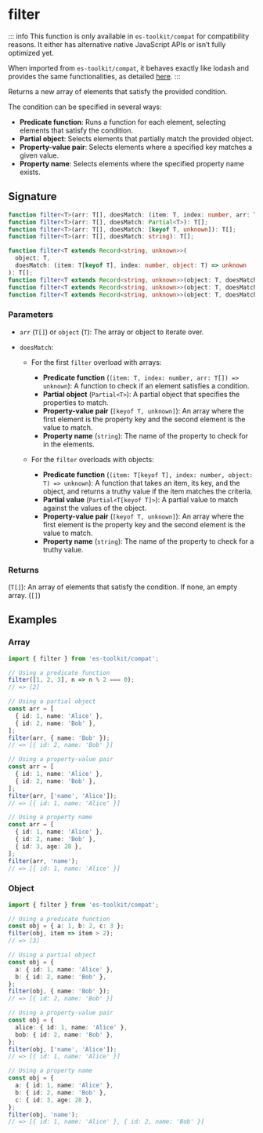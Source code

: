# filter

::: info
This function is only available in `es-toolkit/compat` for compatibility reasons. It either has alternative native JavaScript APIs or isn’t fully optimized yet.

When imported from `es-toolkit/compat`, it behaves exactly like lodash and provides the same functionalities, as detailed [here](../../../compatibility.md).
:::

Returns a new array of elements that satisfy the provided condition.

The condition can be specified in several ways:

- **Predicate function**: Runs a function for each element, selecting elements that satisfy the condition.
- **Partial object**: Selects elements that partially match the provided object.
- **Property-value pair**: Selects elements where a specified key matches a given value.
- **Property name**: Selects elements where the specified property name exists.

## Signature

```typescript
function filter<T>(arr: T[], doesMatch: (item: T, index: number, arr: T[]) => unknown): T[];
function filter<T>(arr: T[], doesMatch: Partial<T>): T[];
function filter<T>(arr: T[], doesMatch: [keyof T, unknown]): T[];
function filter<T>(arr: T[], doesMatch: string): T[];

function filter<T extends Record<string, unknown>>(
  object: T,
  doesMatch: (item: T[keyof T], index: number, object: T) => unknown
): T[];
function filter<T extends Record<string, unknown>>(object: T, doesMatch: Partial<T[keyof T]>): T[];
function filter<T extends Record<string, unknown>>(object: T, doesMatch: [keyof T, unknown]): T[];
function filter<T extends Record<string, unknown>>(object: T, doesMatch: string): T[];
```

### Parameters

- `arr` (`T[]`) or `object` (`T`): The array or object to iterate over.

- `doesMatch`:

  - For the first `filter` overload with arrays:

    - **Predicate function** (`(item: T, index: number, arr: T[]) => unknown`): A function to check if an element satisfies a condition.
    - **Partial object** (`Partial<T>`): A partial object that specifies the properties to match.
    - **Property-value pair** (`[keyof T, unknown]`): An array where the first element is the property key and the second element is the value to match.
    - **Property name** (`string`): The name of the property to check for in the elements.

  - For the `filter` overloads with objects:
    - **Predicate function** (`(item: T[keyof T], index: number, object: T) => unknown`): A function that takes an item, its key, and the object, and returns a truthy value if the item matches the criteria.
    - **Partial value** (`Partial<T[keyof T]>`): A partial value to match against the values of the object.
    - **Property-value pair** (`[keyof T, unknown]`): An array where the first element is the property key and the second element is the value to match.
    - **Property name** (`string`): The name of the property to check for a truthy value.

### Returns

(`T[]`): An array of elements that satisfy the condition. If none, an empty array. (`[]`)

## Examples

### Array

```typescript
import { filter } from 'es-toolkit/compat';

// Using a predicate function
filter([1, 2, 3], n => n % 2 === 0);
// => [2]

// Using a partial object
const arr = [
  { id: 1, name: 'Alice' },
  { id: 2, name: 'Bob' },
];
filter(arr, { name: 'Bob' });
// => [{ id: 2, name: 'Bob' }]

// Using a property-value pair
const arr = [
  { id: 1, name: 'Alice' },
  { id: 2, name: 'Bob' },
];
filter(arr, ['name', 'Alice']);
// => [{ id: 1, name: 'Alice' }]

// Using a property name
const arr = [
  { id: 1, name: 'Alice' },
  { id: 2, name: 'Bob' },
  { id: 3, age: 28 },
];
filter(arr, 'name');
// => [{ id: 1, name: 'Alice' }]
```

### Object

```typescript
import { filter } from 'es-toolkit/compat';

// Using a predicate function
const obj = { a: 1, b: 2, c: 3 };
filter(obj, item => item > 2);
// => [3]

// Using a partial object
const obj = {
  a: { id: 1, name: 'Alice' },
  b: { id: 2, name: 'Bob' },
};
filter(obj, { name: 'Bob' });
// => [{ id: 2, name: 'Bob' }]

// Using a property-value pair
const obj = {
  alice: { id: 1, name: 'Alice' },
  bob: { id: 2, name: 'Bob' },
};
filter(obj, ['name', 'Alice']);
// => [{ id: 1, name: 'Alice' }]

// Using a property name
const obj = {
  a: { id: 1, name: 'Alice' },
  b: { id: 2, name: 'Bob' },
  c: { id: 3, age: 28 },
};
filter(obj, 'name');
// => [{ id: 1, name: 'Alice' }, { id: 2, name: 'Bob' }]
```
